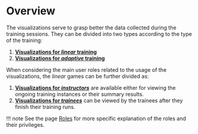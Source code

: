 # Overview

The visualizations serve to grasp better the data collected during the training sessions. They can be divided into two types according to the type of the training:

1. **[Visualizations for *linear* training](visualizations-for-linear.md)** 
2. **[Visualizations for *adaptive* training](visualizations-for-adaptive.md)**

When considering the main user roles related to the usage of the visualizations, the *linear* games can be further divided as:

1. **[Visualizations for *instructors*](visualizations-for-linear.md#for-instructors)** are available either for viewing the ongoing training instances or their summary results.
2. **[Visualizations for *trainees*](visualizations-for-linear.md#for-trainees)** can be viewed by the trainees after they finish their training runs.

!!! note
    See the page [Roles](../../../user-guide-advanced/users-and-groups/roles.md) for more specific explanation of the roles and their privileges.
